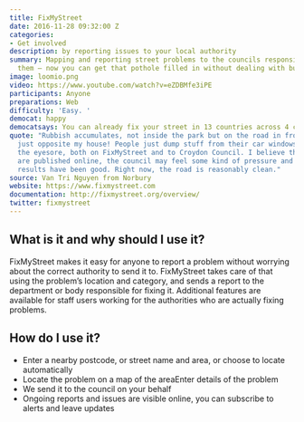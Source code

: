 ```yaml
---
title: FixMyStreet
date: 2016-11-28 09:32:00 Z
categories:
- Get involved
description: by reporting issues to your local authority
summary: Mapping and reporting street problems to the councils responsible for fixing
  them – now you can get that pothole filled in without dealing with bureaucrats.
image: loomio.png
video: https://www.youtube.com/watch?v=eZDBMfe3iPE
participants: Anyone
preparations: Web
difficulty: 'Easy. '
democat: happy
democatsays: You can already fix your street in 13 countries across 4 continents!
quote: "Rubbish accumulates, not inside the park but on the road in front of it —
  just opposite my house! People just dump stuff from their car windows. \nI reported
  the eyesore, both on FixMyStreet and to Croydon Council. I believe that when reports
  are published online, the council may feel some kind of pressure and ashamed. The
  results have been good. Right now, the road is reasonably clean."
source: Van Tri Nguyen from Norbury
website: https://www.fixmystreet.com
documentation: http://fixmystreet.org/overview/
twitter: fixmystreet
---
```


## What is it and why should I use it?

FixMyStreet makes it easy for anyone to report a problem without worrying about the correct authority to send it to. FixMyStreet takes care of that using the problem’s location and category, and sends a report to the department or body responsible for fixing it. Additional features are available for staff users working for the authorities who are actually fixing problems.

## How do I use it?

* Enter a nearby postcode, or street name and area, or choose to locate automatically 
* Locate the problem on a map of the areaEnter details of the problem
* We send it to the council on your behalf
* Ongoing reports and issues are visible online, you can subscribe to alerts and leave updates